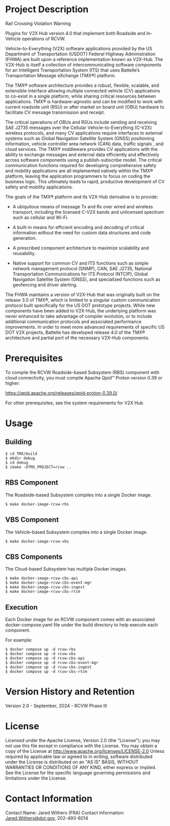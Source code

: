 # Project Description

Rail Crossing Violation Warning 

Plugins for V2X Hub version 4.0 that implement both Roadside and In-Vehicle operations of RCVW.

Vehicle-to-Everything (V2X) software applications provided by the US Department of Transportation (USDOT) Federal Highway Administration (FHWA) are built upon a reference implementation known as V2X-Hub. The V2X-Hub is itself a collection of intercommunicating software components for an Intelligent Transportation System (ITS) that uses Battelle’s Transportation Message eXchange (TMX®) platform. 

The TMX® software architecture provides a robust, flexible, scalable, and extensible interface allowing multiple connected vehicle (CV) applications to co-exist in a single platform, while sharing critical resources between applications. TMX® is hardware-agnostic and can be modified to work with current roadside unit (RSU) or after market on board unit (OBU) hardware to facilitate CV message transmission and receipt.

The critical operations of OBUs and RSUs include sending and receiving SAE J2735 messages over the Cellular Vehicle-to-Everything (C-V2X) wireless protocols, and many CV applications require interfaces to external systems such as Global Navigation Satellite System (GNSS) positioning information, vehicle controller area network (CAN) data, traffic signals , and cloud services. The TMX® middleware provides CV applications with the ability to exchange messages and external data efficiently and effectively across software components using a publish-subscribe model. The critical communication functions required for developing comprehensive safety and mobility applications are all implemented natively within the TMX® platform, leaving the application programmers to focus on coding the business logic. This ultimately leads to rapid, productive development of CV safety and mobility applications.

The goals of the TMX® platform and its V2X-Hub derivative is to provide:

* A ubiquitous means of message Tx and Rx over wired and wireless transport, including the licensed C-V2X bands and unlicensed spectrum such as cellular and Wi-Fi.

* A built-in means for efficient encoding and decoding of critical information without the need for custom data structures and code generation.

* A prescribed component architecture to maximize scalability and reusability.

* Native support for common CV and ITS functions such as simple network management protocol (SNMP), CAN, SAE J2735, National Transportation Communications for ITS Protocol (NTCIP), Global Navigation Satellite System (GNSS), and specialized functions such as geofencing and driver alerting.

The FHWA maintains a version of V2X-Hub that was originally built on the release 3.0 of TMX®, which is limited to a singular custom communication protocol built specifically for the US DOT prototype projects. While new components have been added to V2X-Hub, the underlying platform was never enhanced to take advantage of compiler evolution, or to include additional communication protocols and associated performance improvements. In order to meet more advanced requirements of specific US DOT V2X projects, Battelle has developed release 4.0 of the TMX® architecture and partial port of the necessary V2X-Hub components. 

# Prerequisites

To compile the RCVW Roadside-based Subsystem (RBS) component with cloud connectivity, you must compile Apache Qpid™ Proton version 0.39 or higher:

https://qpid.apache.org/releases/qpid-proton-0.39.0/

For other prerequisites, see the system requirements for V2X Hub

# Usage

## Building
```
$ cd TMX/build
$ mkdir debug
$ cd debug
$ cmake -DTMX_PROJECT=rcvw ..

```
## RBS Component
The Roadside-based Subsystem compiles into a single Docker image.

```
$ make docker-image-rcvw-rbs
```

## VBS Component
The Vehicle-based Subsystem compiles into a single Docker image.

```
$ make docker-image-rcvw-vbs
```

## CBS Components
The Cloud-based Subsystem has multiple Docker images.

```
$ make docker-image-rcvw-cbs-api
$ make docker-image-rcvw-cbs-event-mgr
$ make docker-image-rcvw-cbs-ingest
$ make docker-image-rcvw-cbs-rtcm
```

## Execution
Each Docker image for an RCVW component comes with an associated docker-compose.yaml file under the build directory to help execute each component.

For example:
```
$ docker compose up -d rcvw-rbs
$ docker compose up -d rcvw-vbs
$ docker compose up -d rcvw-cbs-api
$ docker compose up -d rcvw-cbs-event-mgr
$ docker compose up -d rcvw-cbs-ingest
$ docker compose up -d rcvw-cbs-rtcm
```
# Version History and Retention
Version 2.0 - September, 2024 - RCVW Phase III

# License
Licensed under the Apache License, Version 2.0 (the "License"); you may not use this file except in compliance with the License. You may obtain a copy of the License at http://www.apache.org/licenses/LICENSE-2.0 Unless required by applicable law or agreed to in writing, software distributed under the License is distributed on an "AS IS" BASIS, WITHOUT WARRANTIES OR CONDITIONS OF ANY KIND, either express or implied. See the License for the specific language governing permissions and limitations under the License.

# Contact Information

Contact Name: Jared Withers (FRA) 
Contact Information: Jared.Withers@dot.gov, 202-493-6014


